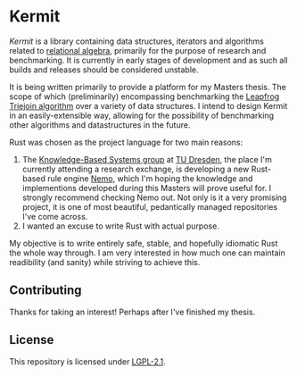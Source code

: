 # Kermit

*Kermit* is a library containing data structures, iterators and algorithms related to [relational algebra](https://en.wikipedia.org/wiki/Relational_algebra), primarily for the purpose of research and benchmarking. It is currently in early stages of development and as such all builds and releases should be considered unstable.

It is being written primarily to provide a platform for my Masters thesis.
The scope of which (preliminarily) encompassing benchmarking the [Leapfrog Triejoin algorithm](https://arxiv.org/abs/1210.0481) over a variety of data structures.
I intend to design Kermit in an easily-extensible way, allowing for the possibility of benchmarking other algorithms and datastructures in the future.

Rust was chosen as the project language for two main reasons:
1. The [Knowledge-Based Systems group](https://iccl.inf.tu-dresden.de/web/Wissensbasierte_Systeme/en) at [TU Dresden](https://tu-dresden.de/), the place I'm currently attending a research exchange, is developing a new Rust-based rule engine [Nemo](https://github.com/knowsys/nemo), which I'm hoping the knowledge and implementions developed during this Masters will prove useful for. I strongly recommend checking Nemo out. Not only is it a very promising project, it is one of most beautiful, pedantically managed repositories I've come across.
2. I wanted an excuse to write Rust with actual purpose.

My objective is to write entirely safe, stable, and hopefully idiomatic Rust the whole way through. I am very interested in how much one can maintain readibility (and sanity) while striving to achieve this.

## Contributing

Thanks for taking an interest! Perhaps after I've finished my thesis.

## License

This repository is licensed under [LGPL-2.1](https://www.gnu.org/licenses/old-licenses/lgpl-2.1.en.html).
